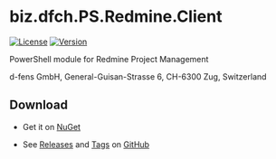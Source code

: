 # biz.dfch.PS.Redmine.Client
[![License](https://img.shields.io/badge/license-Apache%20License%202.0-blue.svg)](https://github.com/dfensgmbh/biz.dfch.PS.Redmine.Client/blob/master/LICENSE)
[![Version](https://img.shields.io/nuget/v/biz.dfch.PS.Redmine.Client.svg)](https://www.nuget.org/packages/biz.dfch.PS.Redmine.Client/)

PowerShell module for Redmine Project Management

d-fens GmbH, General-Guisan-Strasse 6, CH-6300 Zug, Switzerland

## Download

* Get it on [NuGet](https://www.nuget.org/packages/biz.dfch.PS.Redmine.Client/)

* See [Releases](https://github.com/dfensgmbh/biz.dfch.PS.Redmine.Client/releases) and [Tags](https://github.com/dfensgmbh/biz.dfch.PS.Redmine.Client/tags) on [GitHub](https://github.com/dfensgmbh/biz.dfch.PS.Redmine.Client)
